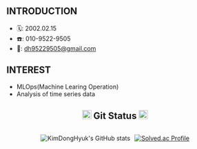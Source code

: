 ## INTRODUCTION
- 🗓️: 2002.02.15
- ☎️: 010-9522-9505
- 📧: dh95229505@gmail.com

## INTEREST
- MLOps(Machine Learing Operation)
- Analysis of time series data

<div align="center">

## <img src="https://img.icons8.com/?size=100&id=15352&format=png&color=000000" height="21"> Git Status <img src="https://img.icons8.com/?size=100&id=15352&format=png&color=000000" height="21">

<div style="display: flex; justify-content: center; gap: 10px;">

<div>

![KimDongHyuk's GitHub stats](https://github-readme-stats.vercel.app/api?username=hahagoodgood&hide=stars,contribs&count_private=true&show_icons=true)
</div>

<div>

[![Solved.ac Profile](http://mazassumnida.wtf/api/v2/generate_badge?boj=dh12842007)](https://solved.ac/dh12842007/)
</div>

</div>

</div>

<br>

